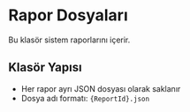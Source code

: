 # Rapor Dosyaları

Bu klasör sistem raporlarını içerir.

## Klasör Yapısı
- Her rapor ayrı JSON dosyası olarak saklanır
- Dosya adı formatı: `{ReportId}.json`
